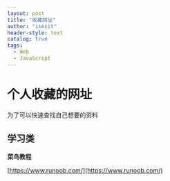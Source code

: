 ```yaml
---
layout: post
title: "收藏网址"
author: "isexit"
header-style: text
catalog: true
tags:
  - Web
  - JavaScript
---
```


# 个人收藏的网址

为了可以快速查找自己想要的资料

## 学习类

**菜鸟教程**

[https://www.runoob.com/](https://www.runoob.com/)
